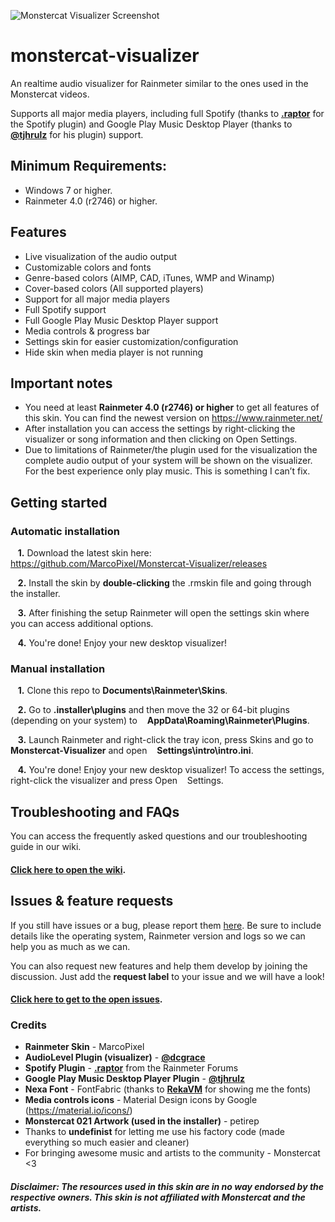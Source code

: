 ![Monstercat Visualizer Screenshot](https://raw.githubusercontent.com/MarcoPixel/marcopixel.github.io/master/img/monstercat.png "Monstercat Visualizer Screenshot")

# monstercat-visualizer

An realtime audio visualizer for Rainmeter similar to the ones used in the Monstercat videos.

Supports all major media players, including full Spotify (thanks to **[.raptor](https://forum.rainmeter.net/viewtopic.php?t=17077)** for the Spotify plugin) and Google Play Music Desktop Player (thanks to **[@tjhrulz](https://github.com/tjhrulz)** for his plugin) support.

## Minimum Requirements:
 - Windows 7 or higher.
 - Rainmeter 4.0 (r2746) or higher.

## Features

- Live visualization of the audio output
- Customizable colors and fonts
- Genre-based colors (AIMP, CAD, iTunes, WMP and Winamp)
- Cover-based colors (All supported players)
- Support for all major media players
- Full Spotify support
- Full Google Play Music Desktop Player support
- Media controls & progress bar
- Settings skin for easier customization/configuration
- Hide skin when media player is not running

## Important notes


- You need at least **Rainmeter 4.0 (r2746) or higher** to get all features of this skin. You can find the newest version on https://www.rainmeter.net/
- After installation you can access the settings by right-clicking the visualizer or song information and then clicking on Open Settings.
- Due to limitations of Rainmeter/the plugin used for the visualization the complete audio output of your system will be shown on the visualizer. For the best experience only play music. This is something I can’t fix.

## Getting started

### Automatic installation

&nbsp;&nbsp;&nbsp;**1.**  Download the latest skin here: https://github.com/MarcoPixel/Monstercat-Visualizer/releases

&nbsp;&nbsp;&nbsp;**2.**  Install the skin by **double-clicking** the .rmskin file and going through the installer.

&nbsp;&nbsp;&nbsp;**3.**  After finishing the setup Rainmeter will open the settings skin where you can access additional options.

&nbsp;&nbsp;&nbsp;**4.**  You're done! Enjoy your new desktop visualizer!

### Manual installation

&nbsp;&nbsp;&nbsp;**1.**  Clone this repo to **Documents\Rainmeter\Skins**.

&nbsp;&nbsp;&nbsp;**2.**  Go to **.installer\plugins** and then move the 32 or 64-bit plugins (depending on your system) to &nbsp;&nbsp;&nbsp;**AppData\Roaming\Rainmeter\Plugins**.

&nbsp;&nbsp;&nbsp;**3.**  Launch Rainmeter and right-click the tray icon, press Skins and go to **Monstercat-Visualizer** and open &nbsp;&nbsp;&nbsp;**Settings\intro\intro.ini**.

&nbsp;&nbsp;&nbsp;**4.**  You're done! Enjoy your new desktop visualizer!
To access the settings, right-click the visualizer and press Open &nbsp;&nbsp;&nbsp;Settings.

## Troubleshooting and FAQs

You can access the frequently asked questions and our troubleshooting guide in our wiki.
#### [Click here to open the wiki](https://github.com/MarcoPixel/Monstercat-Visualizer/wiki).

## Issues & feature requests

If you still have issues or a bug, please report them [here](https://github.com/MarcoPixel/Monstercat-Visualizer/issues). Be sure to include details like the operating system, Rainmeter version and logs so we can help you as much as we can.

You can also request new features and help them develop by joining the discussion. Just add the **request label** to your issue and we will have a look!

#### [Click here to get to the open issues](https://github.com/MarcoPixel/Monstercat-Visualizer/wiki).

### Credits

- **Rainmeter Skin** - MarcoPixel
- **AudioLevel Plugin (visualizer)** - **[@dcgrace](https://github.com/dcgrace/AudioLevel)**
- **Spotify Plugin** - **[.raptor](https://forum.rainmeter.net/viewtopic.php?t=17077)** from the Rainmeter Forums
- **Google Play Music Desktop Player Plugin** - **[@tjhrulz](https://github.com/tjhrulz/GPMDP-Plugin)**
- **Nexa Font** - FontFabric (thanks to **[RekaVM](http://rekavm.deviantart.com/)** for showing me the fonts)
- **Media controls icons** - Material Design icons by Google (https://material.io/icons/)
- **Monstercat 021 Artwork (used in the installer)** - petirep 
- Thanks to **undefinist** for letting me use his factory code (made everything so much easier and cleaner)
- For bringing awesome music and artists to the community - Monstercat <3

##### Disclaimer: The resources used in this skin are in no way endorsed by the respective owners. This skin is not affiliated with Monstercat and the artists.

